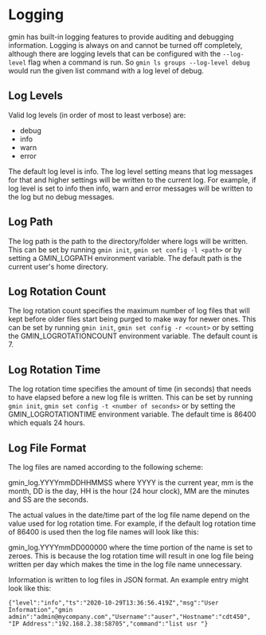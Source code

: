 # Logging

gmin has built-in logging features to provide auditing and debugging information. Logging is always on and cannot be turned off completely, although there are logging levels that can be configured with the `--log-level` flag when a command is run. So `gmin ls groups --log-level debug` would run the given list command with a log level of debug.

## Log Levels

Valid log levels (in order of most to least verbose) are:

* debug
* info
* warn
* error

The default log level is info. The log level setting means that log messages for that and higher settings will be written to the current log. For example, if log level is set to info then info, warn and error messages will be written to the log but no debug messages.

## Log Path

The log path is the path to the directory/folder where logs will be written. This can be set by running `gmin init`, `gmin set config -l <path>` or by setting a GMIN_LOGPATH environment variable. The default path is the current user's home directory.

## Log Rotation Count

The log rotation count specifies the maximum number of log files that will kept before older files start being purged to make way for newer ones. This can be set by running `gmin init`, `gmin set config -r <count>` or by setting the GMIN_LOGROTATIONCOUNT environment variable. The default count is 7.

## Log Rotation Time

The log rotation time specifies the amount of time (in seconds) that needs to have elapsed before a new log file is written. This can be set by running `gmin init`, `gmin set config -t <number of seconds>` or by setting the GMIN_LOGROTATIONTIME environment variable. The default time is 86400 which equals 24 hours.

## Log File Format

The log files are named according to the following scheme:

gmin_log.YYYYmmDDHHMMSS where YYYY is the current year, mm is the month, DD is the day, HH is the hour (24 hour clock), MM are the minutes and SS are the seconds.

The actual values in the date/time part of the log file name depend on the value used for log rotation time. For example, if the default log rotation time of 86400 is used then the log file names will look like this:

gmin_log.YYYYmmDD000000 where the time portion of the name is set to zeroes. This is because the log rotation time will result in one log file being written per day which makes the time in the log file name unnecessary.

Information is written to log files in JSON format. An example entry might look like this:

`{"level":"info","ts":"2020-10-29T13:36:56.419Z","msg":"User Information","gmin admin":"admin@mycompany.com","Username":"auser","Hostname":"cdt450",`
`"IP Address":"192.168.2.38:58705","command":"list usr "}`